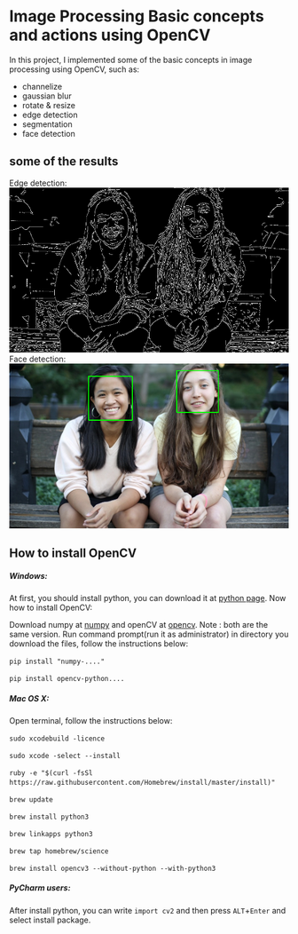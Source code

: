 # Image Processing Basic concepts and actions using OpenCV
In this project, I implemented some of the basic concepts in image processing using OpenCV, such as:
- channelize
- gaussian blur
- rotate & resize
- edge detection
- segmentation
- face detection

## some of the results
Edge detection:
![picture](images/edges.png)
Face detection:
![picture](images/face.png)
## How to install OpenCV
##### Windows:
At first, you should install python, you can download it at [python page](https://python.org/). Now how to install OpenCV:

Download numpy at [numpy](https://www.lfd.uci.edu/~gohlke/pythonlibs/#numpy) and openCV at [opencv](https://www.lfd.uci.edu/~gohlke/pythonlibs/#opencv).
Note : both are the same version.
Run command prompt(run it as administrator) in directory you download the files, follow the instructions below:

`pip install "numpy-...."`

`pip install opencv-python....`

##### Mac OS X:
Open terminal, follow the instructions below:

`sudo xcodebuild -licence`

`sudo xcode -select --install`

`ruby -e "$(curl -fsSl https://raw.githubusercontent.com/Homebrew/install/master/install)"`

`brew update`

`brew install python3`

`brew linkapps python3`

`brew tap homebrew/science`

`brew install opencv3 --without-python --with-python3`

##### PyCharm users:
After install python, you can write `import cv2` and then press `ALT`+`Enter` and select install package.

